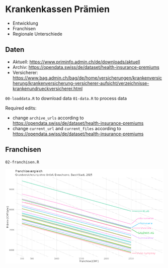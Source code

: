# Krankenkassen Prämien

- Entwicklung
- Franchisen
- Regionale Unterschiede

## Daten

* Aktuell: https://www.priminfo.admin.ch/de/downloads/aktuell
* Archiv: https://opendata.swiss/de/dataset/health-insurance-premiums
* Versicherer: https://www.bag.admin.ch/bag/de/home/versicherungen/krankenversicherung/krankenversicherung-versicherer-aufsicht/verzeichnisse-krankenundrueckversicherer.html

`00-loaddata.R` to download data
`01-data.R` to process data

Required edits:

* change `archive_urls` according to https://opendata.swiss/de/dataset/health-insurance-premiums
* change `current_url` and `current_files` according to https://opendata.swiss/de/dataset/health-insurance-premiums

## Franchisen

`02-franchisen.R`

![](figures/p1-franchisenBS.png)
